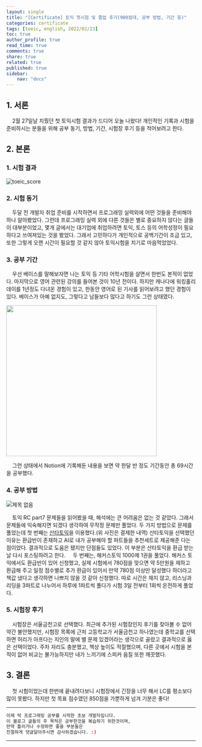 ```yaml
---
layout: single
title: "[Certificate] 토익 첫시험 및 졸업 후기(900점대, 공부 방법, 기간 등)"
categories: certificate
tags: [toeic, english, 2022/02/23]
toc: true
author_profile: true
read_time: true
comments: true
share: true
related: true
published: true
sidebar: 
    nav: "docs"
---
```


## 1. 서론  

&nbsp;&nbsp;&nbsp;&nbsp;2월 27일날 치뤘던 첫 토익시험 결과가 드디어 오늘 나왔다! 개인적인 기록과 시험을 준비하시는 분들을 위해 공부 동기, 방법, 기간, 시험장 후기 등을 적어보려고 한다.

## 2. 본론  

### 1. 시험 결과  

![toeic_score](https://user-images.githubusercontent.com/97603503/158099636-9852dee9-c8ca-4fd8-8fcd-968a8c285127.png)


### 2. 시험 동기  

&nbsp;&nbsp;&nbsp;&nbsp;두달 전 개발자 취업 준비를 시작하면서 프로그래밍 실력외에 어떤 것들을 준비해야하나 알아봤었다. 그런데 프로그래밍 실력 외에 다른 것들은 별로 중요하지 않다는 글들이 대부분이었고, 몇개 글에서는 대기업에 취업하려면 토익, 토스 등의 어학성정이 필요하다고 쓰여져있는 것을 봤었다. 그래서 고민하다가 개인적으로 공백기간이 조금 있고, 또한 그렇게 오랜 시간이 필요할 것 같지 않아 토익시험을 치기로 마음먹었었다. 

### 3. 공부 기간  

&nbsp;&nbsp;&nbsp;&nbsp;우선 베이스를 말해보자면 나는 토익 등 기타 어학시험을 살면서 한번도 본적이 없었다. 마지막으로 영어 관련된 강의를 들어본 것이 10년 전이다. 하지만 캐나다에 워킹홀리데이를 1년정도 다녀온 경험이 있고, 한동안 영어로 된 기사를 읽어보려고 했던 경험이 있다. 베이스가 아예 없지도, 그렇다고 남들보다 많다고 하기도 그런 상태였다.

<img src="https://user-images.githubusercontent.com/97603503/158100245-88c7c38d-7e14-468e-a87e-b4266e1c3913.jpg" width=400>

&nbsp;&nbsp;&nbsp;&nbsp;그런 상태에서 Notion에 기록해둔 내용을 보면 약 한달 반 정도 기간동안 총 69시간을 공부했다.

### 4. 공부 방법  

![제목 없음](https://user-images.githubusercontent.com/97603503/158100660-c4629b8f-cdd8-4b4f-ad87-daedf4adb6f4.jpg)

&nbsp;&nbsp;&nbsp;&nbsp;토익 RC part7 문제들을 읽어봤을 때, 해석에는 큰 어려움은 없는 것 같았다. 그래서 문제들에 익숙해지면 되겠다 생각하여 무작정 문제만 풀었다. 두 가지 방법으로 문제를 풀었는데 첫 번째는 [산타토익](https://www.riiid.co/kr/)을 이용했다.(위 사진은 결제한 내역) 산타토익을 선택했던 이유는 환급반이 존재하고 AI로 내가 공부해야 할 파트들을 추천세트로 제공해준 다는 점이었다. 결과적으로 도움은 됐지만 단점들도 있었다. 이 부분은 산타토익을 환급 받는 날 다시 포스팅하려고 한다. 
&nbsp;&nbsp;&nbsp;&nbsp;두 번째는, 해커스토익 1000제 1권을 풀었다. 해커스 토익에서도 환급반이 있어 신청했고, 실제 시험에서 780점을 맞으면 약 5만원을 제하고 환급해 주고 일정 점수별로 추가 환급이 있어서 만약 780점 이상만 달성했다 하더라고 책값 냈다고 생각하면 나쁘지 않을 것 같아 신청했다. 따로 시간은 재지 않고, 리스닝과 리딩을 3파트로 나누어서 하루에 1파트씩 풀다가 시험 3일 전부터 1회씩 온전하게 풀었다. 

### 5. 시험장 후기  

&nbsp;&nbsp;&nbsp;&nbsp;시험장은 서울금천고로 선택했다. 최근에 추가된 시험장인지 후기를 찾아볼 수 없어 약간 불안했지만, 시험장 목록에 근처 고등학교가 서울금천고 하나였는데 중학교를 선택하면 허리가 아프다는 지인의 말에 별 문제 있겠어라는 생각으로 골랐고 결과적으로 옳은 선택이었다. 주차 자리도 충분했고, 책상 높이도 적절했으며, 다른 곳에서 시험을 본 적이 없어 비교는 불가능하지만 내가 느끼기에 스피커 음질 또한 깨끗했다.

## 3. 결론  

&nbsp;&nbsp;&nbsp;&nbsp;첫 시험이었는데 한번에 끝내려다보니 시험장에서 긴장을 너무 해서 LC를 평소보다 많이 못봤다. 하지만 첫 목표 점수였던 850점을 가뿐하게 넘겨 기분은 좋다!

---

```bash
이제 막 프로그래밍 공부를 시작한 초보 개발자입니다.
이 블로그 글들의 주 목적은 공부한것을 복습하기 위한것이며, 
만약 틀리거나 수정하면 좋을 부분들은
친절하게 댓글달아주시면 감사하겠습니다. :)
```

---